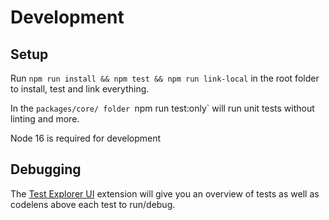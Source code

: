 # Development

## Setup

Run `npm run install && npm test && npm run link-local` in the root folder to install, test and link everything.

In the `packages/core/ folder `npm run test:only` will run unit tests without linting and more.

Node 16 is required for development

## Debugging

The [Test Explorer UI](https://marketplace.visualstudio.com/items?itemName=hbenl.vscode-test-explorer) extension will give you an overview of tests as well as codelens above each test to run/debug.